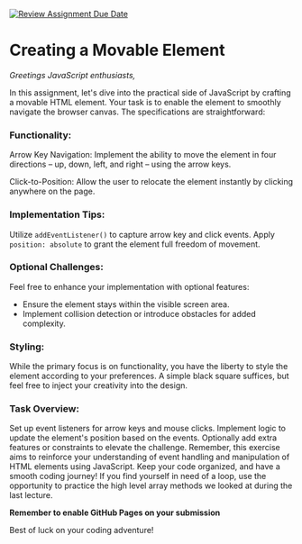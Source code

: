 [![Review Assignment Due Date](https://classroom.github.com/assets/deadline-readme-button-24ddc0f5d75046c5622901739e7c5dd533143b0c8e959d652212380cedb1ea36.svg)](https://classroom.github.com/a/sEVQy64b)

# Creating a Movable Element

_Greetings JavaScript enthusiasts,_

In this assignment, let's dive into the practical side of JavaScript by crafting a movable HTML element. Your task is to enable the element to smoothly navigate the browser canvas. The specifications are straightforward:

### Functionality:

Arrow Key Navigation: Implement the ability to move the element in four directions – up, down, left, and right – using the arrow keys.

Click-to-Position: Allow the user to relocate the element instantly by clicking anywhere on the page.

### Implementation Tips:

Utilize `addEventListener()` to capture arrow key and click events.
Apply `position: absolute` to grant the element full freedom of movement.

### Optional Challenges:

Feel free to enhance your implementation with optional features:

- Ensure the element stays within the visible screen area.
- Implement collision detection or introduce obstacles for added complexity.

### Styling:

While the primary focus is on functionality, you have the liberty to style the element according to your preferences. A simple black square suffices, but feel free to inject your creativity into the design.

### Task Overview:

Set up event listeners for arrow keys and mouse clicks.
Implement logic to update the element's position based on the events.
Optionally add extra features or constraints to elevate the challenge.
Remember, this exercise aims to reinforce your understanding of event handling and manipulation of HTML elements using JavaScript. Keep your code organized, and have a smooth coding journey! If you find yourself in need of a loop, use the opportunity to practice the high level array methods we looked at during the last lecture.

**Remember to enable GitHub Pages on your submission**

Best of luck on your coding adventure!
